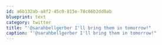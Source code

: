 ```yaml
---
id: a6b132ab-a8f2-45c0-815e-78c66b2dd0ab
blueprint: text
category: twitter
title: "'@sarahbellgerber I'll bring them in tomorrow!"
caption: "'@sarahbellgerber I'll bring them in tomorrow!"
---
```

